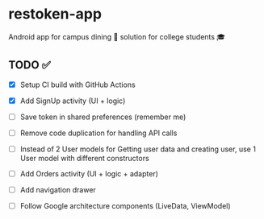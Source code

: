 # restoken-app
Android app for campus dining 🍴 solution for college students 🎓


## TODO ✅

- [x] Setup CI build with GitHub Actions

- [x] Add SignUp activity (UI + logic)

- [ ] Save token in shared preferences (remember me)

- [ ] Remove code duplication for handling API calls

- [ ] Instead of 2 User models for Getting user data and creating user, use 1 User model with different constructors

- [ ] Add Orders activity (UI + logic + adapter)

- [ ] Add navigation drawer

- [ ] Follow Google architecture components (LiveData, ViewModel)

